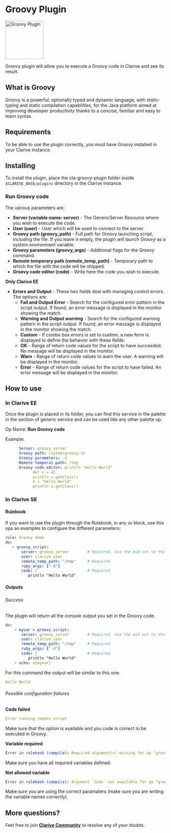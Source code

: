 # Groovy Plugin

<img src="https://cdn.rawgit.com/clarive/cla-groovy-plugin/master/public/icon/groovy.svg?sanitize=true" alt="Groovy Plugin" title="Groovy Plugin" width="120" height="120">

Groovy plugin will allow you to execute a Groovy code in Clarive and see its result.

## What is Groovy

Groovy is a powerful, optionally typed and dynamic language, with static-typing and static compilation capabilities, for the Java platform aimed at improving developer productivity thanks to a concise, familiar and easy to learn syntax.

## Requirements

To be able to use the plugin correctly, you must have Groovy installed in your Clarive instance.

## Installing

To install the plugin, place the cla-groovy-plugin folder inside `$CLARIVE_BASE/plugins`
directory in the Clarive instance.

### Run Groovy code

The various parameters are:

- **Server (variable name: server)** - The GenericServer Resource where you wish to execute the code.
- **User (user)** - User which will be used to connect to the server.
- **Groovy path (groovy_path)** - Full path for Groovy launching script, including the file. If you leave it empty, the plugin will
launch *Groovy* as a system environment variable.
- **Groovy parameters (groovy_args)** - Additional flags for the Groovy command.
- **Remote temporary path (remote_temp_path)** - Temporary path to which the file with the code will be shipped.
- **Groovy code editor (code)** - Write here the code you wish to execute.

**Only Clarive EE**

- **Errors and Output** - These two fields deal with managing control errors. The options are:
   - **Fail and Output Error** - Search for the configured error pattern in the script output. If found, an error
     message is displayed in the monitor showing the match.
   - **Warning and Output warning** - Search for the configured warning pattern in the script output. If found, an error
     message is displayed in the monitor showing the match.
   - **Custom** - If combo box errors is set to custom, a new form is displayed to define the behavior with these
     fields:
   - **OK** - Range of return code values for the script to have succeeded. No message will be displayed in the monitor.
   - **Warn** - Range of return code values to warn the user. A warning will be displayed in the monitor.
   - **Error** - Range of return code values for the script to have failed. An error message will be displayed in the
     monitor.

## How to use

### In Clarive EE

Once the plugin is placed in its folder, you can find this service in the palette in the section of generic service and can be used like any other palette op.

Op Name: **Run Groovy code**

Example:

```yaml
      Server: groovy_server
      Groovy path: /sytem/groovy.sh
      Groovy parameters: -d
      Remote temporal path: /tmp
      Groovy code editor: println "Hello World"
            def x = 42
            println x.getClass()
            x = "Hello World"
            println x.getClass()
``` 

### In Clarive SE

#### Rulebook

If you want to use the plugin through the Rulebook, in any `do` block, use this ops as examples to configure the different parameters:

```yaml
rule: Groovy demo
do:
   - groovy_script:
       server: groovy_server        # Required. Use the mid set to the resource you created
       user: clarive_user    
       remote_temp_path: "/tmp"     # Required
       ruby_args: ["-d"]         
       code: |                      # Required
          println "Hello World"
```

##### Outputs

###### Success

The plugin will return all the console output you set in the Groovy code.

```yaml
do:
    - myvar = groovy_script:
       server: groovy_server        # Required. Use the mid set to the resource you created
       user: clarive_user    
       remote_temp_path: "/tmp"     # Required
       ruby_args: ["-d"]         
       code: |                      # Required
          println "Hello World"
    - echo: ${myvar}
```

For this command the output will be similar to this one:

```yaml
Hello World
```

###### Possible configuration failures

**Code failed**

```yaml
Error running remote script
```

Make sure that the option is available and you code is correct to be executed in Groovy.

**Variable required**

```yaml
Error in rulebook (compile): Required argument(s) missing for op "groovy_script": "server"
```

Make sure you have all required variables defined.

**Not allowed variable**

```yaml
Error in rulebook (compile): Argument `Code` not available for op "groovy_script"
```

Make sure you are using the correct paramaters (make sure you are writing the variable names correctly).

## More questions?

Feel free to join **[Clarive Community](https://community.clarive.com/)** to resolve any of your doubts.